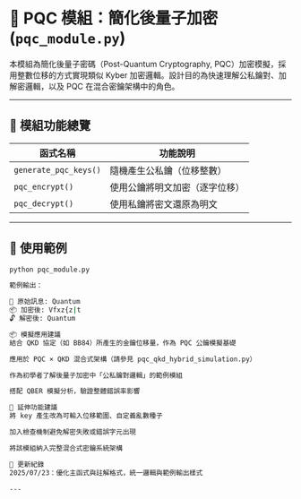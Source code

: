 # 🔐 PQC 模組：簡化後量子加密 (`pqc_module.py`)

本模組為簡化後量子密碼（Post-Quantum Cryptography, PQC）加密模擬，採用整數位移的方式實現類似 Kyber 加密邏輯。設計目的為快速理解公私鑰對、加解密邏輯，以及 PQC 在混合密鑰架構中的角色。

---

## 📄 模組功能總覽

| 函式名稱             | 功能說明                         |
|----------------------|----------------------------------|
| `generate_pqc_keys()`| 隨機產生公私鑰（位移整數）         |
| `pqc_encrypt()`      | 使用公鑰將明文加密（逐字位移）     |
| `pqc_decrypt()`      | 使用私鑰將密文還原為明文           |

---

## 🧪 使用範例

```bash
python pqc_module.py

範例輸出：

🔐 原始訊息: Quantum
📦 加密後: Vfxz{z|t
🔓 解密後: Quantum

📦 模擬應用建議
結合 QKD 協定（如 BB84）所產生的金鑰位移量，作為 PQC 公鑰模擬基礎

應用於 PQC × QKD 混合式架構（請參見 pqc_qkd_hybrid_simulation.py）

作為初學者了解後量子加密中「公私鑰對邏輯」的範例模組

搭配 QBER 模擬分析，驗證整體錯誤率影響

🔧 延伸功能建議
將 key 產生改為可輸入位移範圍、自定義亂數種子

加入檢查機制避免解密失敗或錯誤字元出現

將該模組納入完整混合式密鑰系統架構

📅 更新紀錄
2025/07/23：優化主函式與註解格式，統一邏輯與範例輸出樣式

---

